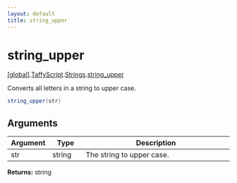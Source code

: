 ```yaml
---
layout: default
title: string_upper
---
```


# string_upper

[\[global\]]({{site.baseurl}}/docs/).[TaffyScript]({{site.baseurl}}/docs/TaffyScript/).[Strings]({{site.baseurl}}/docs/TaffyScript/Strings/).[string_upper]({{site.baseurl}}/docs/TaffyScript/Strings/string_upper/)

Converts all letters in a string to upper case.

```cs
string_upper(str)
```

## Arguments

<table>
  <col width="15%">
  <col width="15%">
  <thead>
    <tr>
      <th>Argument</th>
      <th>Type</th>
      <th>Description</th>
    </tr>
  </thead>
  <tbody>
    <tr>
      <td>str</td>
      <td>string</td>
      <td>The string to upper case.</td>
    </tr>
  </tbody>
</table>

**Returns:** string
